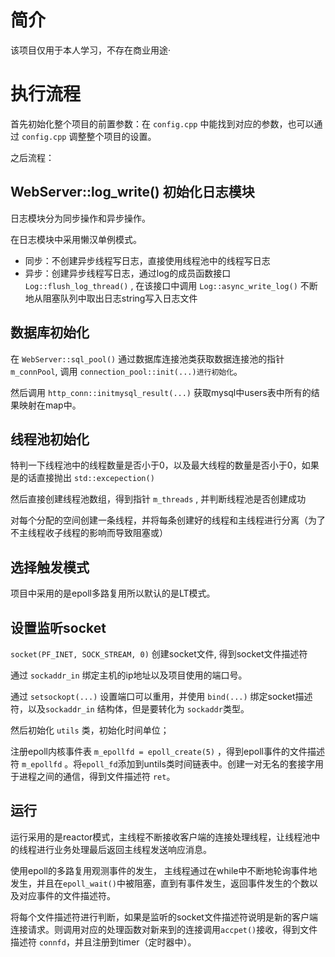 # 简介
该项目仅用于本人学习，不存在商业用途·

# 执行流程
首先初始化整个项目的前置参数：在 `config.cpp` 中能找到对应的参数，也可以通过 `config.cpp` 调整整个项目的设置。

之后流程：
## WebServer::log_write() 初始化日志模块
日志模块分为同步操作和异步操作。

在日志模块中采用懒汉单例模式。

* 同步：不创建异步线程写日志，直接使用线程池中的线程写日志
* 异步：创建异步线程写日志，通过log的成员函数接口   `Log::flush_log_thread()` , 在该接口中调用 `Log::async_write_log()` 不断地从阻塞队列中取出日志string写入日志文件

## 数据库初始化
在 `WebServer::sql_pool()` 通过数据库连接池类获取数据连接池的指针 `m_connPool`, 调用 `connection_pool::init(...)进行初始化`。

然后调用 `http_conn::initmysql_result(...)` 获取mysql中users表中所有的结果映射在map中。

## 线程池初始化
特判一下线程池中的线程数量是否小于0，以及最大线程的数量是否小于0，如果是的话直接抛出 `std::excepection()`

然后直接创建线程池数组，得到指针 `m_threads` , 并判断线程池是否创建成功

对每个分配的空间创建一条线程，并将每条创建好的线程和主线程进行分离（为了不主线程收子线程的影响而导致阻塞或）

## 选择触发模式
项目中采用的是epoll多路复用所以默认的是LT模式。

## 设置监听socket
`socket(PF_INET, SOCK_STREAM, 0)` 创建socket文件, 得到socket文件描述符

通过 `sockaddr_in` 绑定主机的ip地址以及项目使用的端口号。

通过 `setsockopt(...)` 设置端口可以重用，并使用 `bind(...)` 绑定socket描述符，以及`sockaddr_in` 结构体，但是要转化为 `sockaddr`类型。

然后初始化 `utils` 类，初始化时间单位；

注册epoll内核事件表 `m_epollfd = epoll_create(5)` ，得到epoll事件的文件描述符 `m_epollfd` 。将`epoll_fd`添加到untils类时间链表中。创建一对无名的套接字用于进程之间的通信，得到文件描述符 `ret`。

## 运行
运行采用的是reactor模式，主线程不断接收客户端的连接处理线程，让线程池中的线程进行业务处理最后返回主线程发送响应消息。

使用epoll的多路复用观测事件的发生，
主线程通过在while中不断地轮询事件地发生，并且在`epoll_wait()`中被阻塞，直到有事件发生，返回事件发生的个数以及对应事件的文件描述符。

将每个文件描述符进行判断，如果是监听的socket文件描述符说明是新的客户端连接请求。则调用对应的处理函数对新来到的连接调用`accpet()`接收，得到文件描述符 `connfd`，并且注册到timer（定时器中）。



